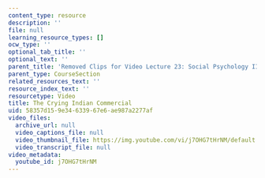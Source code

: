 ```yaml
---
content_type: resource
description: ''
file: null
learning_resource_types: []
ocw_type: ''
optional_tab_title: ''
optional_text: ''
parent_title: 'Removed Clips for Video Lecture 23: Social Psychology II'
parent_type: CourseSection
related_resources_text: ''
resource_index_text: ''
resourcetype: Video
title: The Crying Indian Commercial
uid: 58357d15-9e34-6339-67e6-ae987a2277af
video_files:
  archive_url: null
  video_captions_file: null
  video_thumbnail_file: https://img.youtube.com/vi/j7OHG7tHrNM/default.jpg
  video_transcript_file: null
video_metadata:
  youtube_id: j7OHG7tHrNM
---
```

